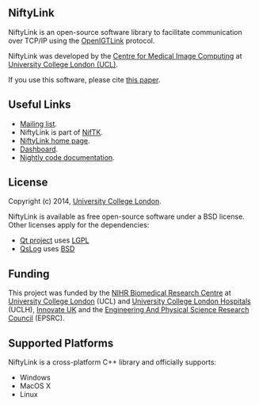 NiftyLink
---------

NiftyLink is an open-source software library to facilitate
communication over TCP/IP using the [OpenIGTLink][openigtlink] protocol.

NiftyLink was developed by the [Centre for Medical Image Computing][cmic] at [University College London (UCL)][ucl].

If you use this software, please cite [this paper][citation]. 

Useful Links
------------------

 - [Mailing list][mailinglist].
 - NiftyLink is part of [NifTK][niftk].
 - [NiftyLink home page][NiftyLinkHome].
 - [Dashboard][dashboard].
 - [Nightly code documentation][doxygen].

License
-----------

Copyright (c) 2014, [University College London][ucl].

NiftyLink is available as free open-source software under a BSD license.
Other licenses apply for the dependencies:

 - [Qt project][qt] uses [LGPL][qt-lgpl]
 - [QsLog][qslog] uses [BSD][qslog-bsd]


Funding
-------------

This project was funded by the [NIHR Biomedical
Research Centre][nihr] at [University College London][ucl] (UCL) and
[University College London Hospitals][uclh] (UCLH), 
[Innovate UK][innovateuk] and the [Engineering And
Physical Science Research Council][epsrc] (EPSRC).


Supported Platforms
-----------------------------

NiftyLink is a cross-platform C++ library and officially supports:

 - Windows
 - MacOS X
 - Linux

[openigtlink]: http://openigtlink.org
[cmic]: http://cmic.cs.ucl.ac.uk
[ucl]: http://www.ucl.ac.uk
[qt]: http://qt-project.org
[qt-lgpl]: http://qt-project.org/products/licensing
[qslog]: https://bitbucket.org/razvanpetru/qt-components/wiki/QsLog
[qslog-bsd]: http://opensource.org/licenses/BSD-3-Clause
[nihr]: http://www.nihr.ac.uk/research
[uclh]: http://www.uclh.nhs.uk
[innovateuk]: https://www.innovateuk.org
[epsrc]: http://www.epsrc.ac.uk
[mailinglist]: https://www.mailinglists.ucl.ac.uk/mailman/listinfo/niftk-users
[api]: http://cmic.cs.ucl.ac.uk/platform/niftk/current/NiftyLink/index.html
[dashboard]: http://cdash.cmiclab.cs.ucl.ac.uk/index.php?project=NiftyLink
[citation]: http://link.springer.com/article/10.1007%2Fs11548-014-1124-7
[niftk]: http://www.niftk.org
[NiftyLinkHome]: https://cmiclab.cs.ucl.ac.uk/CMIC/NiftyLink
[doxygen]: http://cmic.cs.ucl.ac.uk/NiftyLink-API
